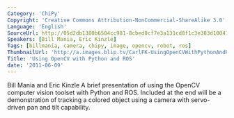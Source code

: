 ```yaml
---
Category: 'ChiPy'
Copyright: 'Creative Commons Attribution-NonCommercial-ShareAlike 3.0'
Language: 'English'
SourceUrl: http://05d2db1380b6504cc981-8cbed8cf7e3a131cd8f1c3e383d10041.r93.cf2.rackcdn.com/chipy/564_using-opencv-with-python-and-ros.m4v
Speakers: [Bill Mania, Eric Kinzle]
Tags: [billmania, camera, chipy, image, opencv, robot, ros]
ThumbnailUrl: 'http://a.images.blip.tv/CarlFK-UsingOpenCVWithPythonAndROS709.png'
Title: 'Using OpenCV with Python and ROS'
date: '2011-06-09'
---
```

Bill Mania and Eric Kinzle A brief presentation of using the OpenCV computer
vision toolset with Python and ROS. Included at the end will be a
demonstration of tracking a colored object using a camera with servo-driven
pan and tilt capability.
